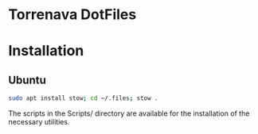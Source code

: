 # Torrenava DotFiles

# Installation
## Ubuntu
```bash
sudo apt install stow; cd ~/.files; stow .
```
The scripts in the Scripts/ directory are available for the installation of the necessary utilities.
